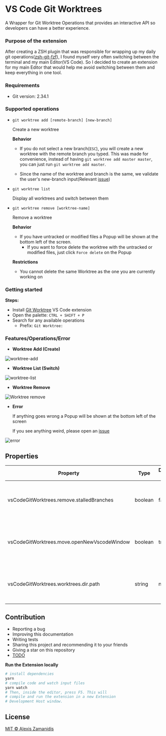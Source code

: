 # VS Code Git Worktrees

A Wrapper for Git Worktree Operations that provides an interactive API so developers can have a better experience.

### Purpose of the extension

After creating a ZSH plugin that was responsible for wrapping up my daily git operations([zsh-git-fzf](https://github.com/alexiszamanidis/zsh-git-fzf)), I found myself very often switching between the terminal and my main Editor(VS Code). So I decided to create an extension for my main Editor that would help me avoid switching between them and keep everything in one tool.

### Requirements

-   Git version: 2.34.1

### Supported operations

-   `git worktree add [remote-branch] [new-branch]`

    Create a new worktree

    **Behavior**

    -   If you do not select a new branch(`ESC`), you will create a new worktree with the remote branch you typed. This was made for convenience, instead of having `git worktree add master master`, you can just run `git worktree add master`.

    -   Since the name of the worktree and branch is the same, we validate the user's new-branch input(Relevant [issue](https://github.com/alexiszamanidis/vscode-git-worktrees/issues/22))

-   `git worktree list`

    Display all worktrees and switch between them

-   `git worktree remove [worktree-name]`

    Remove a worktree

    **Behavior**

    -   If you have untracked or modified files a Popup will be shown at the bottom left of the screen.
        -   If you want to force delete the worktree with the untracked or modified files, just click `Force delete` on the Popup

    **Restrictions**

    -   You cannot delete the same Worktree as the one you are currently working on

### Getting started

**Steps:**

-   Install [Git Worktree](https://marketplace.visualstudio.com/items?itemName=GitWorktrees.git-worktrees) VS Code extension
-   Open the palette: `CTRL + SHIFT + P`
-   Search for any available operations
    -   Prefix: `Git Worktree: `

### Features/Operations/Error

-   **Worktree Add (Create)**

![worktree-add](https://user-images.githubusercontent.com/48658768/166140848-f58e7cd6-17c1-4ed6-a29f-2295518b39da.gif)

-   **Worktree List (Switch)**

![worktree-list](https://user-images.githubusercontent.com/48658768/157105330-6db6ecae-75b4-4b0b-9fe8-4762ef389931.gif)

-   **Worktree Remove**

![Worktree remove](https://user-images.githubusercontent.com/48658768/160238740-e9e5dc1a-4c45-4d66-a6c1-4a8ae73d412d.gif)

-   **Error**

    If anything goes wrong a Popup will be shown at the bottom left of the screen

    If you see anything weird, please open an [issue](https://github.com/alexiszamanidis/vscode-git-worktrees/issues)

![error](https://user-images.githubusercontent.com/48658768/160239217-c915cf20-9e03-49cb-be3b-9a4b691cf189.gif)

## Properties

| Property                                    | Type    | Default value | Description                                                 |
| ------------------------------------------- | ------- | ------------- | ----------------------------------------------------------- |
| vsCodeGitWorktrees.remove.stalledBranches   | boolean | false         | Removes local(stalled) branches that do not exist on remote |
| vsCodeGitWorktrees.move.openNewVscodeWindow | boolean | true          | Open new vscode window when you switch or create a worktree |
| vsCodeGitWorktrees.worktrees.dir.path       | string  | null          | Define a directory for all worktrees between your projects  |

## Contribution

-   Reporting a bug
-   Improving this documentation
-   Writing tests
-   Sharing this project and recommending it to your friends
-   Giving a star on this repository
-   [TODO](https://github.com/alexiszamanidis/vscode-git-worktrees/blob/master/TODO.md)

**Run the Extension locally**

```bash
# install dependencies
yarn
# compile code and watch input files
yarn watch
# Then, inside the editor, press F5. This will
# compile and run the extension in a new Extension
# Development Host window.
```

## License

[MIT © Alexis Zamanidis](https://github.com/alexiszamanidis/vscode-git-worktrees/blob/master/LICENSE)
